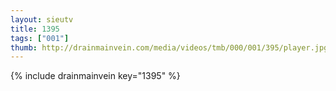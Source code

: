 ```yaml
--- 
layout: sieutv
title: 1395
tags: ["001"]
thumb: http://drainmainvein.com/media/videos/tmb/000/001/395/player.jpg
---
```

{% include drainmainvein key="1395" %} 
